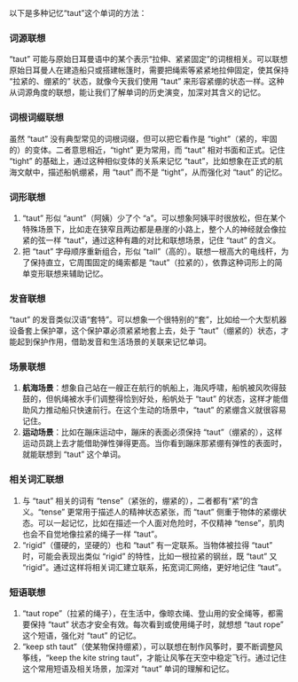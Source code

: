 以下是多种记忆“taut”这个单词的方法：

### 词源联想
“taut” 可能与原始日耳曼语中的某个表示“拉伸、紧紧固定”的词根相关。可以联想原始日耳曼人在建造船只或搭建帐篷时，需要把绳索等紧紧地拉伸固定，使其保持 “拉紧的、绷紧的” 状态，就像今天我们使用 “taut” 来形容紧绷的状态一样。这种从词源角度的联想，能让我们了解单词的历史演变，加深对其含义的记忆。

### 词根词缀联想
虽然 “taut” 没有典型常见的词根词缀，但可以把它看作是 “tight”（紧的，牢固的）的变体。二者意思相近，“tight” 更为常用，而 “taut” 相对书面和正式。记住 “tight” 的基础上，通过这种相似变体的关系来记忆 “taut”，比如想象在正式的航海文献中，描述船帆绷紧，用 “taut” 而不是 “tight”，从而强化对 “taut” 的记忆。

### 词形联想
1. “taut” 形似 “aunt”（阿姨）少了个 “a”。可以想象阿姨平时很放松，但在某个特殊场景下，比如走在狭窄且两边都是悬崖的小路上，整个人的神经就会像拉紧的弦一样 “taut”，通过这种有趣的对比和联想场景，记住 “taut” 的含义。
2. 把 “taut” 字母顺序重新组合，形似 “tall”（高的）。联想一根高大的电线杆，为了保持直立，它周围固定的绳索都是 “taut”（拉紧的），依靠这种词形上的简单变形联想来辅助记忆。

### 发音联想
“taut” 的发音类似汉语“套特”。可以想象一个很特别的“套”，比如给一个大型机器设备套上保护罩，这个保护罩必须紧紧地套上去，处于 “taut”（绷紧的）状态，才能起到保护作用，借助发音和生活场景的关联来记忆单词。

### 场景联想
1. **航海场景**：想象自己站在一艘正在航行的帆船上，海风呼啸，船帆被风吹得鼓鼓的，但帆绳被水手们调整得恰到好处，船帆处于 “taut” 的状态，这样才能借助风力推动船只快速前行。在这个生动的场景中，“taut” 的紧绷含义就很容易记住。
2. **运动场景**：比如在蹦床运动中，蹦床的表面必须保持 “taut”（绷紧的），这样运动员跳上去才能借助弹性弹得更高。当你看到蹦床那紧绷有弹性的表面时，就能联想到 “taut” 这个单词。

### 相关词汇联想
1. 与 “taut” 相关的词有 “tense”（紧张的，绷紧的），二者都有“紧”的含义。“tense” 更常用于描述人的精神状态紧张，而 “taut” 侧重于物体的紧绷状态。可以一起记忆，比如在描述一个人面对危险时，不仅精神 “tense”，肌肉也会不自觉地像拉紧的绳子一样 “taut”。
2. “rigid”（僵硬的，坚硬的）也和 “taut” 有一定联系。当物体被拉得 “taut” 时，可能会表现出类似 “rigid” 的特性，比如一根拉紧的钢丝，既 “taut” 又 “rigid”。通过这样将相关词汇建立联系，拓宽词汇网络，更好地记住 “taut”。

### 短语联想
1. “taut rope”（拉紧的绳子），在生活中，像晾衣绳、登山用的安全绳等，都需要保持 “taut” 状态才安全有效。每次看到或使用绳子时，就想想 “taut rope” 这个短语，强化对 “taut” 的记忆。
2. “keep sth taut”（使某物保持绷紧），可以联想在制作风筝时，要不断调整风筝线，“keep the kite string taut”，才能让风筝在天空中稳定飞行。通过记住这个常用短语及相关场景，加深对 “taut” 单词的理解和记忆。 